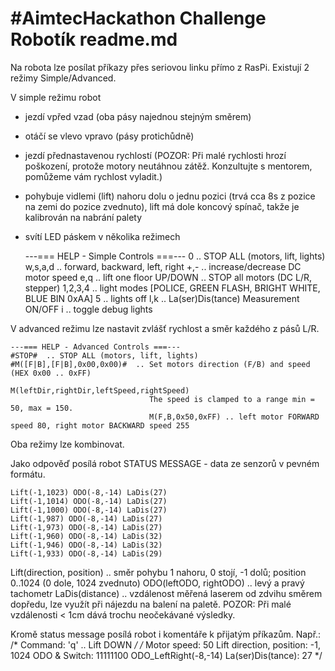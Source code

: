 # #AimtecHackathon Challenge Robotík readme.md
Na robota lze posílat příkazy přes seriovou linku přímo z RasPi.
Existují 2 režimy Simple/Advanced.

V simple režimu robot 
  - jezdí vpřed vzad (oba pásy najednou stejným směrem)
  - otáčí se vlevo vpravo (pásy protichůdně)
  - jezdí přednastavenou rychlostí (POZOR: Při malé rychlosti hrozí poškození, protože motory neutáhnou zátěž. Konzultujte s mentorem, pomůžeme vám rychlost vyladit.)
  - pohybuje vidlemi (lift) nahoru dolu o jednu pozici (trvá cca 8s z pozice na zemi do pozice zvednuto), lift má dole koncový spínač, takže je kalibrován na nabrání palety
  - svítí LED páskem v několika režimech


    ---=== HELP - Simple Controls ===---
    0       .. STOP ALL (motors, lift, lights)
    w,s,a,d .. forward, backward, left, right
    +,-      .. increase/decrease DC motor speed
    e,q     .. lift one floor UP/DOWN
    <space> .. STOP all motors (DC L/R, stepper)
    1,2,3,4 .. light modes [POLICE, GREEN FLASH, BRIGHT WHITE, BLUE BIN 0xAA]
    5       .. lights off
    l,k     .. La(ser)Dis(tance) Measurement ON/OFF
    i       .. toggle debug lights

V advanced režimu lze nastavit zvlášť rychlost a směr každého z pásů L/R.

    ---=== HELP - Advanced Controls ===---
    #STOP#  .. STOP ALL (motors, lift, lights)
    #M([F|B],[F|B],0x00,0x00)#  .. Set motors direction (F/B) and speed (HEX 0x00 .. 0xFF)
                                   M(leftDir,rightDir,leftSpeed,rightSpeed)
                                   The speed is clamped to a range min = 50, max = 150.
                                   M(F,B,0x50,0xFF) .. left motor FORWARD speed 80, right motor BACKWARD speed 255

Oba režimy lze kombinovat.

Jako odpověď posílá robot STATUS MESSAGE - data ze senzorů v pevném formátu.

    Lift(-1,1023) ODO(-8,-14) LaDis(27)
    Lift(-1,1014) ODO(-8,-14) LaDis(27)
    Lift(-1,1000) ODO(-8,-14) LaDis(27)
    Lift(-1,987) ODO(-8,-14) LaDis(27)
    Lift(-1,973) ODO(-8,-14) LaDis(27)
    Lift(-1,960) ODO(-8,-14) LaDis(32)
    Lift(-1,946) ODO(-8,-14) LaDis(32)
    Lift(-1,933) ODO(-8,-14) LaDis(29)

Lift(direction, position) .. směr pohybu 1 nahoru, 0 stojí, -1 dolů; position 0..1024 (0 dole, 1024 zvednuto)
ODO(leftODO, rightODO) .. levý a pravý tachometr
LaDis(distance) .. vzdálenost měřená laserem od zdvihu směrem dopředu, lze využít při nájezdu na balení na paletě. POZOR: Při malé vzdálenosti < 1cm dává trochu neočekávané výsledky.

Kromě status message posílá robot i komentáře k přijatým příkazům.
Např.: 
/* Command: 'q' .. Lift DOWN */
/* Motor speed: 50 Lift direction, position: -1, 1024 ODO & Switch: 11111100 ODO_LeftRight(-8,-14) La(ser)Dis(tance): 27 */


